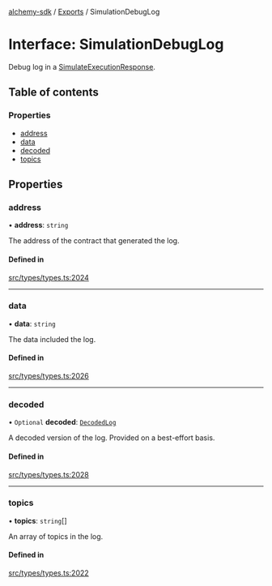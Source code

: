 [alchemy-sdk](../README.md) / [Exports](../modules.md) / SimulationDebugLog

# Interface: SimulationDebugLog

Debug log in a [SimulateExecutionResponse](SimulateExecutionResponse.md).

## Table of contents

### Properties

- [address](SimulationDebugLog.md#address)
- [data](SimulationDebugLog.md#data)
- [decoded](SimulationDebugLog.md#decoded)
- [topics](SimulationDebugLog.md#topics)

## Properties

### address

• **address**: `string`

The address of the contract that generated the log.

#### Defined in

[src/types/types.ts:2024](https://github.com/alchemyplatform/alchemy-sdk-js/blob/f2b072e/src/types/types.ts#L2024)

___

### data

• **data**: `string`

The data included the log.

#### Defined in

[src/types/types.ts:2026](https://github.com/alchemyplatform/alchemy-sdk-js/blob/f2b072e/src/types/types.ts#L2026)

___

### decoded

• `Optional` **decoded**: [`DecodedLog`](DecodedLog.md)

A decoded version of the log. Provided on a best-effort basis.

#### Defined in

[src/types/types.ts:2028](https://github.com/alchemyplatform/alchemy-sdk-js/blob/f2b072e/src/types/types.ts#L2028)

___

### topics

• **topics**: `string`[]

An array of topics in the log.

#### Defined in

[src/types/types.ts:2022](https://github.com/alchemyplatform/alchemy-sdk-js/blob/f2b072e/src/types/types.ts#L2022)

